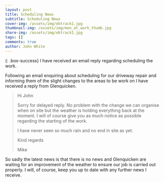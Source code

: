 ```yaml
---
layout: post
title: Scheduling News
subtitle: Scheduling News
cover-img: /assets/img/ebtrack1.jpg
thumbnail-img: /assets/img/men_at_work_thumb.jpg
share-img: /assets/img/ebtrack1.jpg
tags: []
comments: true
author: John White
---
```


{: .box-success}
I have received an email reply regarding scheduling the work. 

Following an email enquiring about scheduling for our driveway repair and informing them of the slight changes to the areas to be work on I have received a reply from Glenquicken.

>
> Hi John
>
>Sorry for delayed reply.
>No problem with the change we can organise when on site but the weather is holding everything back at the moment.
>I will of course give you as much notice as possible regarding the starting of the work.
>
>I have never seen so much rain and no end in site as yet.
>
>Kind regards
>
>Mike
>

So sadly the latest news is that there is no news and Glenquicken are waiting for an improvement of the weather to ensure our job is carried out properly. I will, of course, keep you up to date with any further news I receive.
